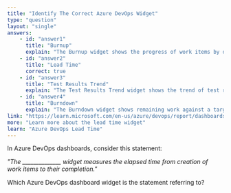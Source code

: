 ```yaml
---
title: "Identify The Correct Azure DevOps Widget"
type: "question"
layout: "single"
answers:
    - id: "answer1"
      title: "Burnup"
      explain: "The Burnup widget shows the progress of work items by displaying the total scope and completed work over time, not the elapsed time between creation and completion."
    - id: "answer2"
      title: "Lead Time"
      correct: true
    - id: "answer3"
      title: "Test Results Trend"
      explain: "The Test Results Trend widget shows the trend of test results over time, including passed, failed, and other test outcomes. It does not measure work item completion time."
    - id: "answer4"
      title: "Burndown"
      explain: "The Burndown widget shows remaining work against a target completion date. It tracks work remaining rather than elapsed time between work item creation and completion."
link: "https://learn.microsoft.com/en-us/azure/devops/report/dashboards/cycle-time-and-lead-time"
more: "Learn more about the lead time widget"
learn: "Azure DevOps Lead Time"
---
```

In Azure DevOps dashboards, consider this statement: 

_"The ______________ widget measures the elapsed time from creation of work items to their completion."_

Which Azure DevOps dashboard widget is the statement referring to?

